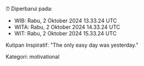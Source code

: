⏰ Diperbarui pada:
- WIB: Rabu, 2 Oktober 2024 13.33.24 UTC
- WITA: Rabu, 2 Oktober 2024 14.33.24 UTC
- WIT: Rabu, 2 Oktober 2024 15.33.24 UTC

Kutipan Inspiratif:
"The only easy day was yesterday."


Kategori: motivational

